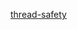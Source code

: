 [thread-safety](https://velog.io/@tsi0521/Thread-%ED%99%98%EA%B2%BD%EC%97%90%EC%84%9C-Safe%ED%95%9C-%EC%9E%90%EB%A3%8C%EA%B5%AC%EC%A1%B0%EB%9E%80)

